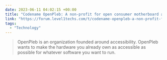 ```yaml
---
date: 2023-06-11 04:02:15 +00:00
title: "Codename OpenPleb: A non-profit for open consumer motherboard and peripheral standards - Community - Level1Techs Forums"
link: "https://forum.level1techs.com/t/codename-openpleb-a-non-profit-for-open-consumer-motherboard-and-peripheral-standards/197713"
tags:
  - "Technology"
---
```


> OpenPleb is an organization founded around accessibility. OpenPleb wants to make the hardware you already own as accessible as possible for whatever software you want to run.
